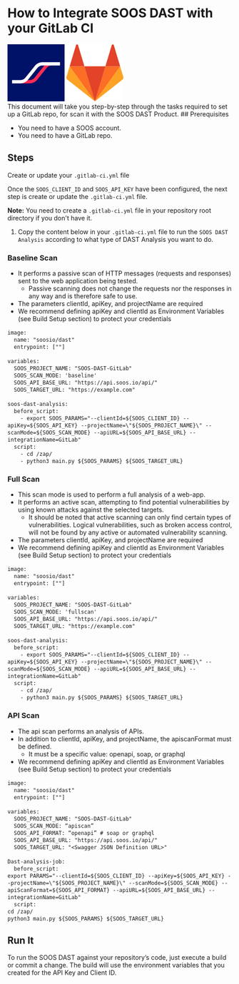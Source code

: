 # How to Integrate SOOS DAST with your GitLab CI
<div>
<img src="../assets/img/SOOS-Icon.png" alt="SOOS" width="128" height="128">
<img src="../assets/img/gitlab.png" alt="GitLab" width="128" height="128">
</div>
This document will take you step-by-step through the tasks required to set up a GitLab repo, for scan it with the SOOS DAST Product.
## Prerequisites

- You need to have a SOOS account.
- You need to have a GitLab repo.

## Steps

<summary class='section-title'>Create or update your <code>.gitlab-ci.yml</code> file</summary>

Once the `SOOS_CLIENT_ID` and `SOOS_API_KEY` have been configured, the next step is create or update the `.gitlab-ci.yml` file.

**Note:** You need to create a `.gitlab-ci.yml` file in your repository root directory if you don't have it.

1. Copy the content below in your `.gitlab-ci.yml` file to run the `SOOS DAST Analysis` according to what type of DAST Analysis you want to do.

### **Baseline Scan**
* It performs a passive scan of HTTP messages (requests and responses) sent to the web application being tested. 
    * Passive scanning does not change the requests nor the responses in any way and is therefore safe to use.
* The parameters clientId, apiKey, and projectName are required
* We recommend defining apiKey and clientId as Environment Variables (see Build Setup section) to protect your credentials

```
image:
  name: "soosio/dast"
  entrypoint: [""]

variables:
  SOOS_PROJECT_NAME: "SOOS-DAST-GitLab"
  SOOS_SCAN_MODE: 'baseline'
  SOOS_API_BASE_URL: "https://api.soos.io/api/"
  SOOS_TARGET_URL: "https://example.com"

soos-dast-analysis:
  before_script:
    - export SOOS_PARAMS="--clientId=${SOOS_CLIENT_ID} --apiKey=${SOOS_API_KEY} --projectName=\"${SOOS_PROJECT_NAME}\" --scanMode=${SOOS_SCAN_MODE} --apiURL=${SOOS_API_BASE_URL} --integrationName=GitLab"
  script:
    - cd /zap/
    - python3 main.py ${SOOS_PARAMS} ${SOOS_TARGET_URL}
```

### **Full Scan**
* This scan mode is used to perform a full analysis of a web-app. 
* It performs an active scan, attempting to find potential vulnerabilities by using known attacks against the selected targets. 
    * It should be noted that active scanning can only find certain types of vulnerabilities. Logical vulnerabilities, such as broken access control, will not be found by any active or automated vulnerability scanning.
* The parameters clientId, apiKey, and projectName are required
* We recommend defining apiKey and clientId as Environment Variables (see Build Setup section) to protect your credentials

```
image:
  name: "soosio/dast"
  entrypoint: [""]

variables:
  SOOS_PROJECT_NAME: "SOOS-DAST-GitLab"
  SOOS_SCAN_MODE: 'fullscan'
  SOOS_API_BASE_URL: "https://api.soos.io/api/"
  SOOS_TARGET_URL: "https://example.com"

soos-dast-analysis:
  before_script:
    - export SOOS_PARAMS="--clientId=${SOOS_CLIENT_ID} --apiKey=${SOOS_API_KEY} --projectName=\"${SOOS_PROJECT_NAME}\" --scanMode=${SOOS_SCAN_MODE} --apiURL=${SOOS_API_BASE_URL} --integrationName=GitLab"
  script:
    - cd /zap/
    - python3 main.py ${SOOS_PARAMS} ${SOOS_TARGET_URL}
```

### **API Scan**
* The api scan performs an analysis of APIs.
* In addition to clientId, apiKey, and projectName, the apiscanFormat must be defined. 
    * It must be a specific value: openapi, soap, or graphql
* We recommend defining apiKey and clientId as Environment Variables (see Build Setup section) to protect your credentials

```
image:
  name: "soosio/dast"
  entrypoint: [""]

variables:
  SOOS_PROJECT_NAME: "SOOS-DAST-GitLab"
  SOOS_SCAN_MODE: “apiscan”
  SOOS_API_FORMAT: “openapi” # soap or graphql
  SOOS_API_BASE_URL: "https://api.soos.io/api/"
  SOOS_TARGET_URL: "<Swagger JSON Definition URL>"

Dast-analysis-job:
  before_script:
export PARAMS="--clientId=${SOOS_CLIENT_ID} --apiKey=${SOOS_API_KEY} --projectName=\"${SOOS_PROJECT_NAME}\" --scanMode=${SOOS_SCAN_MODE} --apiScanFormat=${SOOS_API_FORMAT} --apiURL=${SOOS_API_BASE_URL} --integrationName=GitLab" 
  script:
cd /zap/
python3 main.py ${SOOS_PARAMS} ${SOOS_TARGET_URL}
```


##  Run It
To run the SOOS DAST against your repository’s code, just execute a build or commit a change. The build will use the environment variables that you created for the API Key and Client ID.

